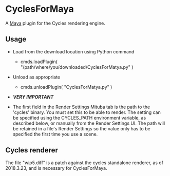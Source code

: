 CyclesForMaya
=

A [Maya](http://www.autodesk.com/products/maya) plugin for the Cycles rendering engine.


Usage
-

- Load from the download location using Python command
	- cmds.loadPlugin( "/path/where/you/downloaded/CyclesForMatya.py" )

- Unload as appropriate
	- cmds.unloadPlugin( "CyclesForMatya.py" )

- ***VERY IMPORTANT*** 
- The first field in the Render Settings Mituba tab is the path to the 'cycles' binary. You must set this to be able to render. The setting can be specified using the CYCLES_PATH environment variable, as described below, or manually from the Render Settings UI. The path will be retained in a file's Render Settings so the value only has to be specified the first time you use a scene.


Cycles renderer
-
The file "wip5.diff" is a patch against the cycles standalone renderer, as of 2018.3.23, and is necessary for CyclesForMaya.
